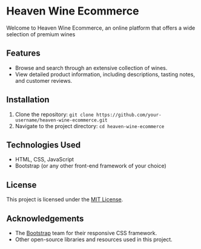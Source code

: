 
# Heaven Wine Ecommerce

Welcome to Heaven Wine Ecommerce, an online platform that offers a wide selection of premium wines

## Features

- Browse and search through an extensive collection of wines.
- View detailed product information, including descriptions, tasting notes, and customer reviews.

## Installation

1. Clone the repository: `git clone https://github.com/your-username/heaven-wine-ecommerce.git`
2. Navigate to the project directory: `cd heaven-wine-ecommerce`

## Technologies Used

- HTML, CSS, JavaScript
- Bootstrap (or any other front-end framework of your choice)

## License

This project is licensed under the [MIT License](https://opensource.org/licenses/MIT).

## Acknowledgements

- The [Bootstrap](https://getbootstrap.com/) team for their responsive CSS framework.
- Other open-source libraries and resources used in this project.
